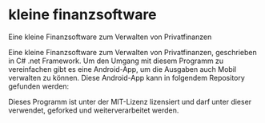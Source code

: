# kleine finanzsoftware
Eine kleine Finanzsoftware zum Verwalten von Privatfinanzen

Eine kleine Finanzsoftware zum Verwalten von Privatfinanzen, geschrieben in C# .net Framework.
Um den Umgang mit diesem Programm zu vereinfachen gibt es eine Android-App, um die Ausgaben auch Mobil verwalten zu können.
Diese Android-App kann in folgendem Repository gefunden werden:

Dieses Programm ist unter der MIT-Lizenz lizensiert und darf unter dieser verwendet, geforked und weiterverarbeitet werden.
